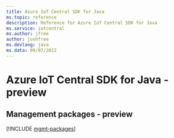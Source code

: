 ```yaml
---
title: Azure IoT Central SDK for Java
ms.topic: reference
description: Reference for Azure IoT Central SDK for Java
ms.service: iotcentral
ms.author: jfree
author: joshfree
ms.devlang: java
ms.data: 09/07/2022
---
```

# Azure IoT Central SDK for Java - preview

## Management packages - preview
[!INCLUDE [mgmt-packages](iot-central-mgmt-index.md)]
